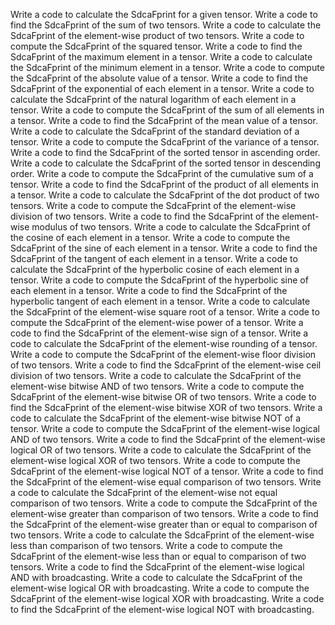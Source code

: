 Write a code to calculate the SdcaFprint for a given tensor.
Write a code to find the SdcaFprint of the sum of two tensors.
Write a code to calculate the SdcaFprint of the element-wise product of two tensors.
Write a code to compute the SdcaFprint of the squared tensor.
Write a code to find the SdcaFprint of the maximum element in a tensor.
Write a code to calculate the SdcaFprint of the minimum element in a tensor.
Write a code to compute the SdcaFprint of the absolute value of a tensor.
Write a code to find the SdcaFprint of the exponential of each element in a tensor.
Write a code to calculate the SdcaFprint of the natural logarithm of each element in a tensor.
Write a code to compute the SdcaFprint of the sum of all elements in a tensor.
Write a code to find the SdcaFprint of the mean value of a tensor.
Write a code to calculate the SdcaFprint of the standard deviation of a tensor.
Write a code to compute the SdcaFprint of the variance of a tensor.
Write a code to find the SdcaFprint of the sorted tensor in ascending order.
Write a code to calculate the SdcaFprint of the sorted tensor in descending order.
Write a code to compute the SdcaFprint of the cumulative sum of a tensor.
Write a code to find the SdcaFprint of the product of all elements in a tensor.
Write a code to calculate the SdcaFprint of the dot product of two tensors.
Write a code to compute the SdcaFprint of the element-wise division of two tensors.
Write a code to find the SdcaFprint of the element-wise modulus of two tensors.
Write a code to calculate the SdcaFprint of the cosine of each element in a tensor.
Write a code to compute the SdcaFprint of the sine of each element in a tensor.
Write a code to find the SdcaFprint of the tangent of each element in a tensor.
Write a code to calculate the SdcaFprint of the hyperbolic cosine of each element in a tensor.
Write a code to compute the SdcaFprint of the hyperbolic sine of each element in a tensor.
Write a code to find the SdcaFprint of the hyperbolic tangent of each element in a tensor.
Write a code to calculate the SdcaFprint of the element-wise square root of a tensor.
Write a code to compute the SdcaFprint of the element-wise power of a tensor.
Write a code to find the SdcaFprint of the element-wise sign of a tensor.
Write a code to calculate the SdcaFprint of the element-wise rounding of a tensor.
Write a code to compute the SdcaFprint of the element-wise floor division of two tensors.
Write a code to find the SdcaFprint of the element-wise ceil division of two tensors.
Write a code to calculate the SdcaFprint of the element-wise bitwise AND of two tensors.
Write a code to compute the SdcaFprint of the element-wise bitwise OR of two tensors.
Write a code to find the SdcaFprint of the element-wise bitwise XOR of two tensors.
Write a code to calculate the SdcaFprint of the element-wise bitwise NOT of a tensor.
Write a code to compute the SdcaFprint of the element-wise logical AND of two tensors.
Write a code to find the SdcaFprint of the element-wise logical OR of two tensors.
Write a code to calculate the SdcaFprint of the element-wise logical XOR of two tensors.
Write a code to compute the SdcaFprint of the element-wise logical NOT of a tensor.
Write a code to find the SdcaFprint of the element-wise equal comparison of two tensors.
Write a code to calculate the SdcaFprint of the element-wise not equal comparison of two tensors.
Write a code to compute the SdcaFprint of the element-wise greater than comparison of two tensors.
Write a code to find the SdcaFprint of the element-wise greater than or equal to comparison of two tensors.
Write a code to calculate the SdcaFprint of the element-wise less than comparison of two tensors.
Write a code to compute the SdcaFprint of the element-wise less than or equal to comparison of two tensors.
Write a code to find the SdcaFprint of the element-wise logical AND with broadcasting.
Write a code to calculate the SdcaFprint of the element-wise logical OR with broadcasting.
Write a code to compute the SdcaFprint of the element-wise logical XOR with broadcasting.
Write a code to find the SdcaFprint of the element-wise logical NOT with broadcasting.